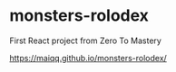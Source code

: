 # monsters-rolodex
First React project from Zero To Mastery

https://maiqq.github.io/monsters-rolodex/
